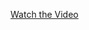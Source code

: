 
[Watch the Video](https://drive.google.com/file/d/1Pv-AgtSt5A6ZmR4MdAKq90h_PQkEyax2/view?usp=sharing)



